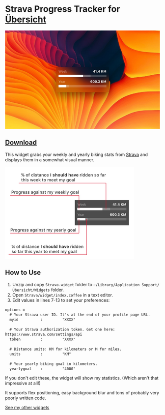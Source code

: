 # Strava Progress Tracker for [Übersicht](http://tracesof.net/uebersicht/)

<img src="https://github.com/Pe8er/Strava.widget/blob/master/screenshot.jpg" width="516" height="320">

## [Download](https://github.com/Pe8er/Strava.widget/raw/master/Strava.widget.zip)

This widget grabs your weekly and yearly biking stats from [Strava](https://www.strava.com/) and displays them in a somewhat visual manner.

<img src="https://github.com/Pe8er/Strava.widget/blob/master/instructions.jpg" width="420" height="300">

## How to Use

1. Unzip and copy `Strava.widget` folder to `~/Library/Application Support/Übersicht/Widgets` folder.
1. Open `Strava/widget/index.coffee` in a text editor.
2. Edit values in lines 7-13 to set your preferences:

```
options =
  # Your Strava user ID. It's at the end of your profile page URL.
  myid          :         "XXXX"

  # Your Strava authorization token. Get one here: https://www.strava.com/settings/api
  token         :         "XXXX"

  # Distance units: KM for kilometers or M for miles.
  units         :         "KM"

  # Your yearly biking goal in kilometers.
  yearlygoal    :         "4000"
```

If you don't edit these, the widget will show my statistics. (Which aren't that impressive at all!)

It supports flex positioning, easy background blur and tons of probably very poorly written code.

[See my other widgets](https://github.com/Pe8er/Ubersicht-Widgets)
